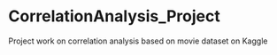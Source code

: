 # CorrelationAnalysis_Project
Project work on correlation analysis based on movie dataset on Kaggle
